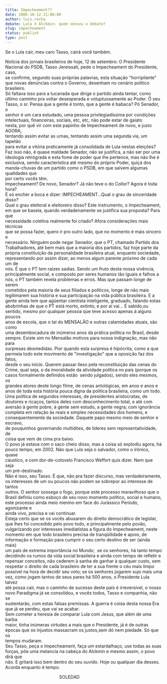 ```yaml
---
title: Impecheament??
date: 2006-10-12 21:00:00
author: luis.rocha
debate: Lula X Alckmin: quem venceu o debate?
slug: impecheament
status: publish 
type: post
---
```


Se o Lula cair, meu caro Tasso, cairá você também.   
  
Notícia dos jornais brasileiros de hoje, 12 de setembro: O Presidente   
Nacional do PSDB, Tasso Jereissati, pede o Impecheament do Presidente, caso,   
se confirme, segundo suas próprias palavras, esta situação "horripilante"   
que novas denúncias contra o Governo, desenham no cenário político   
brasileiro.   
Só faltava isso para a tucanada que dirige o partido ainda tentar, como   
último caminho pra voltar desesperada e voluptuosamente ao Poder. Ô seu   
Tasso, o sr. Pensa que a gente é tonto, que a gente é babaca? Pô Senador, o   
senhor é um cara estudado, uma pessoa privilegiadíssima por condições   
intelectuais, financeiras, sociais, etc, etc, não pode estar de gaiato   
nesta, por quê vir com este papinho de Impecheament de novo, e justo AGORA,   
tentando assim evitar as urnas, tentando assim uma segunda via, um tapetão   
para evitar a vitória praticamente já consolidada de Lula nestas eleições?   
Faz isso não, é quase maldade Senador, não se justifica, a não ser por uma   
ideologia retrógrada e esta fome de poder que lhe pertence, mas não lhe é   
exclusiva, sendo característica até mesmo do próprio Poder, quiçá dos   
manda-chuvas de um partido como o PSDB, em que salvem algumas qualidades que   
por certo vocês têm.   
Impecheament? De novo, Senador? Já não teve o do Collor? Agora é toda hora?   
É só encher a boca e dizer: IMPECHEAMENT...Qual o grau de sinceridade disso?   
Qual o grau eleitoral e eleitoreiro disso? Este instrumento, o Impecheament,   
em que se baseia, quando verdadeiramente se justifica sua proposta? Para que   
necessidade coletiva realmente foi criado? Afora considerações mais técnicas   
que se possa fazer, quero ir pro outro lado, que no momento é mais sincero e   
necessário. Ninguém pode negar Senador, que o PT, chamado Partido dos   
Trabalhadores, até bem mais que a maioria dos partidos, faz hoje parte da   
própria constituição da personalidade brasileira atual, enquanto sociedade,   
representando por assim dizer, ao menos algum parente próximo de cada um de   
nós. É que o PT tem raízes sadias. Sendo um fruto desta nossa vivência,   
principalmente social, e composto por seres humanos tão iguais e falhos a   
nós, o PT também revela problemas e erros. Mas que passam longe de serem   
cometidos pela maioria de seus filiados e políticos, longe de não mais   
legitimarem sua história e sua participação na vida pública brasileira. E a   
gente ainda tem que agüentar cientista inteligente, graduado, falando estas   
abobrinhas de que o PT está morto, extinto, e por aí vai... É sabido,ou   
sentido, mesmo por qualquer pessoa que teve acesso apenas à alguns poucos   
anos de escola, que o tal do MENSALÃO e outras calamidades atuais, são como   
uma desembocadura de inúmeros anos da prática política no Brasil, desde   
sempre. Existe sim no Mensalão motivos para nossa indignação, mas não para   
surpresas desmedidas. Pior quando esta surpresa é hipócrita, como a que   
permeia todo este movimento de "investigação" que a oposição faz dos fatos,   
desde o seu início. Querem passar ileso pela reconstituição das cenas do   
Crime, qual seja, o da imoralidade da atividade política no país (porque os   
casos formalmente definidos estão  sendo julgados), sendo eles mesmos, os   
grandes atores deste longo filme, de cenas antológicas, em anos e anos e   
anos de toda esta história pouca digna da política brasileira, como um todo.   
Uma política de segundos interesses, de presidentes aristocratas, de   
doutores e ricaços, tantos deles com desconhecimento total, e até com   
aversão à gente pobre, à gente sem estudo, a gente negra; com ignorância   
completa em relação às reais e simples necessidades dos homens, e   
consequentemente da sociedade. Daquele papo mesmo meio de senhor e escravo,   
de pouquinhos governando multidões, de líderes sem representatividade, de   
coisa que vem de cima pra baixo.   
O povo já estava com o saco cheio disso, mas a coisa só explodiu agora, há   
pouco tempo, em 2002. Não que Lula seja o salvador, como o irônico, quase   
cáustico, e com dor-de-cotovelo Francisco Weffort quis dizer. Nem que seja   
um pré-destinado.   
Não é isso, seu Tasso. É que, não pra fazer discurso, mas verdadeiramente,   
os interesses de um ou poucos não podem se sobrepor ao interesse de tantos   
outros. O senhor sossega o fogo, porque este processo maravilhoso que o   
Brasil definiu como esboço de seu novo momento político, social e humano,   
este processo ainda meio menino em face do Jurássico Período, agonizante e   
ainda vivo, precisa e vai continuar.   
Esteja certo que se os vocês abusarem do direito democrático de legislar,   
que lhes foi concedido pelo povo todo, e principalmente pelo povão,   
vulgarizando por interesses imediatistas a figura do Impecheament, neste   
momento em que todo brasileiro precisa de tranqüilidade e apoio, de   
informação e formação para cumprir o seu certo destino de ser (ainda mais)   
um país de extrema importância no Mundo;  se os senhores, há tanto tempo   
decidindo os rumos da vida social brasileira e ainda com tempo de refletir e   
repensar conceitos, não cederem à sanha de ganhar à qualquer custo, sem   
respeitar o direito de cada brasileiro de ter a sua frente o céu mais limpo   
possível na hora de decidir seu voto; se os senhores jogarem sujo mais uma   
vez, como jogam tantos de seus pares há 500 anos, o Presidente Lula  talvez   
até possa cair, mas o caminho de sucesso deste país é irreversível, o nosso   
novo Paradigma já se consolidou, e vocês todos, Tasso e companhia, não se   
sustentarão, com estas falsas premissas. A guerra é coisa desta nossa Era   
que já se perdeu, que vai se acabar.   
Sem cometer a heresia de comparar Lula com Jesus, que além de uma  barba   
maior, tinha inúmeras virtudes a mais que o Presidente, já é de outras   
épocas que os injustos massacram os justos,sem dó nem piedade. Só que os   
tempos mudaram.   
Seu Tasso, peça o Impecheament, faça um estardalhaço, use todas as suas   
forças, põe uma melancia na cabeça do Alckmin e mesmo assim, o povo dirá que   
não. E gritará isso bem dentro do seu ouvido. Hoje ou qualquer dia desses.   
Acorda enquanto é tempo.   
  
  
                                            SOLEDAD   

